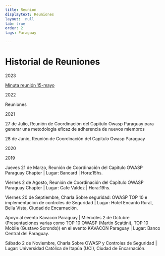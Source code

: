 ```yaml
---
title: Reunion
displaytext: Reuniones
layout:  null
tab: true
order: 2
tags: Paraguay

---
```


# Historial de Reuniones
2023 

[Minuta reunión 15-mayo](https://docs.google.com/document/d/e/2PACX-1vQJQfEu_A8rN_mpnnbBzCZ5HYq6aRj_DFpL0qyyYWzHoq28y95KJQpsOPikYcMrQB5bzq0kyqMkYUx6/pub)

2022

Reuniones

2021

27 de Julio, Reunión de Coordinación del Capitulo Owasp Paraguay para generar una metodología eficaz de adherencia de nuevos miembros

28 de Junio, Reunión de Coordinación del Capitulo Owasp Paraguay 

2020


2019

Jueves 21 de Marzo, Reunión de Coordinación del Capítulo OWASP Paraguay Chapter | Lugar: Bancard | Hora:15hs.

Viernes 2 de Agosto, Reunión de Coordinación del Capítulo OWASP Paraguay Chapter | Lugar: Cafe Valdez | Hora:19hs.

Viernes 20 de Septiembre, Charla Sobre seguridad: OWASP TOP 10 e implementación de controles de Seguridad | Lugar: Hotel Encanto Rural, Bella Vista, Ciudad de Encarnación.

Apoyo al evento Kavacon Paraguay | Miércoles 2 de Octubre (Presentaciones varias como TOP 10 OWASP (Martin Scattini), TOP 10 Mobile (Gustavo Sorondo)) en el evento KAVACON Paraguay | Lugar: Banco Central del Paraguay.

Sábado 2 de Noviembre, Charla Sobre OWASP y Controles de Seguridad | Lugar: Universidad Católica de Itapúa (UCI), Ciudad de Encarnación.
